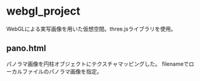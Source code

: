# webgl_project
WebGLによる実写画像を用いた仮想空間。three.jsライブラリを使用。

## pano.html
パノラマ画像を円柱オブジェクトにテクスチャマッピングした。
filenameでローカルファイルのパノラマ画像を指定。
